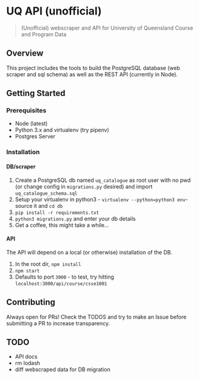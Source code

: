 # UQ API (unofficial)
> (Unofficial) webscraper and API for University of Queensland Course and Program Data


## Overview
This project includes the tools to build the PostgreSQL database (web scraper and sql schema) as well as the REST API (currently in Node). 

## Getting Started


### Prerequisites
- Node (latest)
- Python 3.x and virtualenv (try pipenv)
- Postgres Server


### Installation

#### DB/scraper
1. Create a PostgreSQL db named `uq_catalogue` as root user with no pwd (or change config in `migrations.py` desired) and import `uq_catalogue_schema.sql`
2. Setup your virtualenv in python3 - `virtualenv --python=python3 env`- source it and `cd db`
3. `pip install -r requirements.txt`
4. `python3 migrations.py` and enter your db details
5. Get a coffee, this might take a while...

#### API
The API will depend on a local (or otherwise) installation of the DB.

1. In the root dir, `npm install`
2. `npm start`
3. Defaults to port `3000` - to test, try hitting `localhost:3000/api/course/csse1001`


## Contributing
Always open for PRs! Check the TODOS and try to make an Issue before submitting a PR to increase transparency.

## TODO
- API docs
- rm lodash
- diff webscraped data for DB migration 
